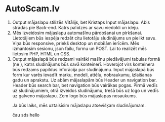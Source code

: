 # AutoScam.lv
 1. Output mājaslapu stilizēs Vitālijs, bet Kristaps Input mājaslapu. Abis strādās pie Back-end. Katrs palīdzēs ar savu viedokli un ideju.
 2. Mēs izveidosim mājaslapu automašīnu pārdošanai un pirkšanai. 
 Lietotājiem būs iespēja redzēt citu lietotāju sludinājums un pielikt savu.
 Viņa būs responsive, priekš desktop un mobīlām ierīcēm. 
 Mēs izmantosim sesionu, json failu, formu un POST. 
 Lai to realizēt mēs lietosim PHP, HTML un CSS.
 3. Output mājaslapā būs redzami vairāki mašīnu piedāvājumi tabulas formā (ne <table>), katrs sludinājums būs savā konteinerī. Hoverojot virs konteinera būs redzams papildus inforācija par sludinājumu. Input mājaslapā būs form kur varēs ievadīt marku, modeli, attēlu, nobraukumu, izlaišanas gadu un aprakstu. Uz abām mājaslapām būs Header un navigation bar. Header būs search bar, bet navigation būs vairākas pogas. Pirmā vedīs uz sludinājumiem, otrā izveidos sludinājumu, trešā būs uz logo un vedīs uz galveno mājaslapu. Zem logo būs mājaslapas nosaukums.

 Ja būs laiks, mēs uztaisīsim mājaslapu atsevišķam sludinājumam.

čau sds hello
